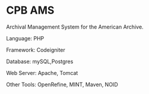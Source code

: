 CPB AMS
===

Archival Management System for the American Archive.

Language: PHP

Framework: Codeigniter

Database: mySQL,Postgres

Web Server: Apache, Tomcat

Other Tools: OpenRefine, MINT, Maven, NOID

